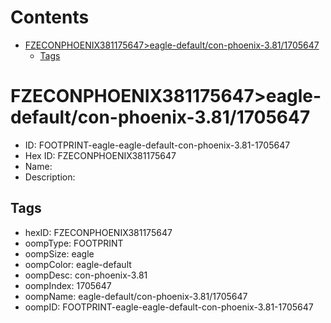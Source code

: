 



Contents
========

* [FZECONPHOENIX381175647>eagle-default/con-phoenix-3.81/1705647](#fzeconphoenix381175647eagle-defaultcon-phoenix-3811705647)
	* [Tags](#tags)

# FZECONPHOENIX381175647>eagle-default/con-phoenix-3.81/1705647

- ID: FOOTPRINT-eagle-eagle-default-con-phoenix-3.81-1705647
- Hex ID: FZECONPHOENIX381175647
- Name: 
- Description: 

## Tags

- hexID: FZECONPHOENIX381175647
- oompType: FOOTPRINT
- oompSize: eagle
- oompColor: eagle-default
- oompDesc: con-phoenix-3.81
- oompIndex: 1705647
- oompName: eagle-default/con-phoenix-3.81/1705647
- oompID: FOOTPRINT-eagle-eagle-default-con-phoenix-3.81-1705647
